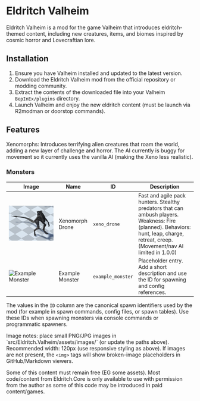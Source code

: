 # Eldritch Valheim

Eldritch Valheim is a mod for the game Valheim that introduces eldritch-themed
content, including new creatures, items, and biomes inspired by cosmic horror
and Lovecraftian lore.

## Installation

1. Ensure you have Valheim installed and updated to the latest version.
2. Download the Eldritch Valheim mod from the official repository or modding
   community.
3. Extract the contents of the downloaded file into your Valheim
   `BepInEx/plugins` directory.
4. Launch Valheim and enjoy the new eldritch content (must be launch via
   R2modman or doorstop commands).

## Features

Xenomorphs: Introduces terrifying alien creatures that roam the world, adding a
new layer of challenge and horror. The AI currently is buggy for movement so it
currently uses the vanilla AI (making the Xeno less realistic).

### Monsters

<!-- Replaced the previous bullet list with a structured HTML table for clarity and to include spawn IDs -->

<table>
  <thead>
    <tr>
      <th>Image</th>
      <th>Name</th>
      <th>ID</th>
      <th>Description</th>
    </tr>
  </thead>
  <tbody>
    <tr>
      <td><img src="https://raw.githubusercontent.com/zolantris/ValheimMods/main/src/Eldritch.Valheim/Icons/xeno-drone.png" alt="Xenomorph Drone" style="max-width:120px; height:auto;"/></td>
      <td>Xenomorph Drone</td>
      <td><code>xeno_drone</code></td>
      <td>Fast and agile pack hunters. Stealthy predators that can ambush players. Weakness: Fire (planned). Behaviors: hunt, leap, charge, retreat, creep. (Movement/nav AI limited in 1.0.0)</td>
    </tr>
    <tr>
      <td><img src="assets/images/example_monster.png" alt="Example Monster" style="max-width:120px; height:auto;"/></td>
      <td>Example Monster</td>
      <td><code>example_monster</code></td>
      <td>Placeholder entry. Add a short description and use the ID for spawning and config references.</td>
    </tr>
  </tbody>
</table>

<p>
The values in the <code>ID</code> column are the canonical spawn identifiers used by the mod (for example in spawn commands, config files, or spawn tables). Use these IDs when spawning monsters via console commands or programmatic spawners.
</p>

<p>
Image notes: place small PNG/JPG images in `src/Eldritch.Valheim/assets/images/` (or update the paths above). Recommended width: 120px (use responsive styling as above). If images are not present, the <code>&lt;img&gt;</code> tags will show broken-image placeholders in GitHub/Markdown viewers.
</p>

Some of this content must remain free (EG some assets). Most code/content from
Eldritch.Core is only available to use with permission from the author as some
of this code may be introduced in paid content/games.